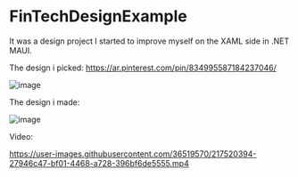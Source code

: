 # FinTechDesignExample

It was a design project I started to improve myself on the XAML side in .NET MAUI.

The design i picked: https://ar.pinterest.com/pin/834995587184237046/

![image](https://user-images.githubusercontent.com/36519570/217011929-0403a91b-13f9-4365-b629-0dc1b788c113.png)

The design i made:

![image](https://user-images.githubusercontent.com/36519570/217012740-cb290f6f-f0fb-49f9-837a-de76861bb3c5.png)

Video:

https://user-images.githubusercontent.com/36519570/217520394-27946c47-bf01-4468-a728-396bf6de5555.mp4
